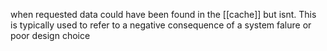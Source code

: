 when requested data could have been found in the [[cache]] but isnt. This is typically used to refer to a negative consequence of a system falure or poor design choice
